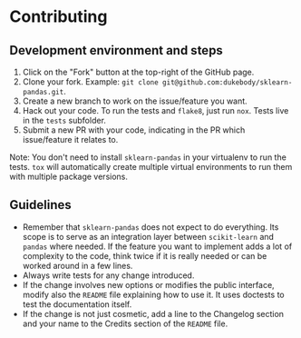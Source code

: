 # Contributing

## Development environment and steps

1. Click on the "Fork" button at the top-right of the GitHub page.
2. Clone your fork. Example: `git clone git@github.com:dukebody/sklearn-pandas.git`.
3. Create a new branch to work on the issue/feature you want.
4. Hack out your code. To run the tests and `flake8`, just run `nox`. Tests live in the `tests` subfolder.
5. Submit a new PR with your code, indicating in the PR which issue/feature it relates to.

Note: You don't need to install `sklearn-pandas` in your virtualenv to run the tests. `tox` will automatically create multiple virtual environments to run them with multiple package versions.


## Guidelines

- Remember that `sklearn-pandas` does not expect to do everything. Its scope is to serve as an integration layer between `scikit-learn` and `pandas` where needed. If the feature you want to implement adds a lot of complexity to the code, think twice if it is really needed or can be worked around in a few lines.
- Always write tests for any change introduced.
- If the change involves new options or modifies the public interface, modify also the `README` file explaining how to use it. It uses doctests to test the documentation itself.
- If the change is not just cosmetic, add a line to the Changelog section and your name to the Credits section of the `README` file.
